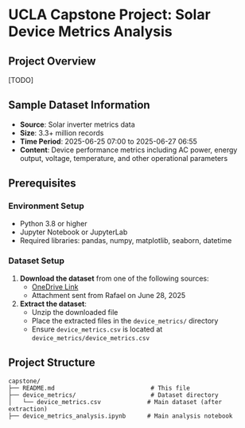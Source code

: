 # UCLA Capstone Project: Solar Device Metrics Analysis

## Project Overview
[TODO]

## Sample Dataset Information
- **Source**: Solar inverter metrics data
- **Size**: 3.3+ million records
- **Time Period**: 2025-06-25 07:00 to 2025-06-27 06:55
- **Content**: Device performance metrics including AC power, energy output, voltage, temperature, and other operational parameters

## Prerequisites

### Environment Setup
- Python 3.8 or higher
- Jupyter Notebook or JupyterLab
- Required libraries: pandas, numpy, matplotlib, seaborn, datetime

### Dataset Setup
1. **Download the dataset** from one of the following sources:
   - [OneDrive Link](https://1drv.ms/u/s!Ag4DJ6hMoaoWx7BBOiGJucz0ZohHWQ?e=J1cJpK)
   - Attachment sent from Rafael on June 28, 2025
2. **Extract the dataset**:
   - Unzip the downloaded file
   - Place the extracted files in the `device_metrics/` directory
   - Ensure `device_metrics.csv` is located at `device_metrics/device_metrics.csv`

## Project Structure
```
capstone/
├── README.md                           # This file
├── device_metrics/                     # Dataset directory
│   └── device_metrics.csv             # Main dataset (after extraction)
├── device_metrics_analysis.ipynb      # Main analysis notebook
```